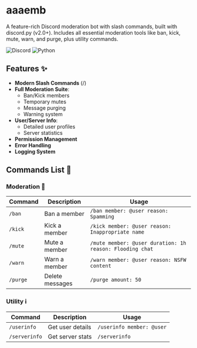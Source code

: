 # aaaemb

A feature-rich Discord moderation bot with slash commands, built with discord.py (v2.0+). Includes all essential moderation tools like ban, kick, mute, warn, and purge, plus utility commands.

![Discord](https://img.shields.io/badge/Discord-5865F2?style=for-the-badge&logo=discord&logoColor=white)
![Python](https://img.shields.io/badge/Python-3776AB?style=for-the-badge&logo=python&logoColor=white)

## Features ✨

- **Modern Slash Commands** (/)
- **Full Moderation Suite**:
  - Ban/Kick members
  - Temporary mutes
  - Message purging
  - Warning system
- **User/Server Info**:
  - Detailed user profiles
  - Server statistics
- **Permission Management**
- **Error Handling**
- **Logging System**

## Commands List 📜

### Moderation 🔨
| Command | Description | Usage |
|---------|-------------|-------|
| `/ban` | Ban a member | `/ban member: @user reason: Spamming` |
| `/kick` | Kick a member | `/kick member: @user reason: Inappropriate name` |
| `/mute` | Mute a member | `/mute member: @user duration: 1h reason: Flooding chat` |
| `/warn` | Warn a member | `/warn member: @user reason: NSFW content` |
| `/purge` | Delete messages | `/purge amount: 50` |

### Utility ℹ️
| Command | Description | Usage |
|---------|-------------|-------|
| `/userinfo` | Get user details | `/userinfo member: @user` |
| `/serverinfo` | Get server stats | `/serverinfo` |

